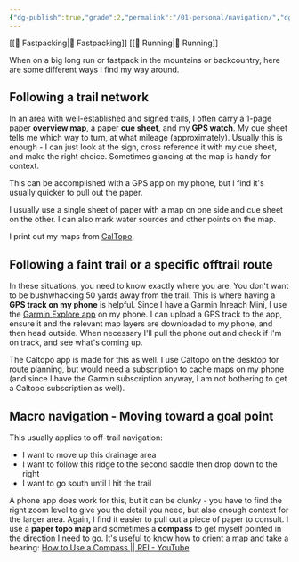 ```yaml
---
{"dg-publish":true,"grade":2,"permalink":"/01-personal/navigation/","dgPassFrontmatter":true}
---
```



[[📘 Fastpacking\|📘 Fastpacking]] [[📘 Running\|📘 Running]]

When on a big long run or fastpack in the mountains or backcountry, here are some different ways I find my way around.

## Following a trail network

In an area with well-established and signed trails, I often carry a 1-page paper **overview map**, a paper **cue sheet**, and my **GPS watch**. My cue sheet tells me which way to turn, at what mileage (approximately). Usually this is enough - I can just look at the sign, cross reference it with my cue sheet, and make the right choice. Sometimes glancing at the map is handy for context.

This can be accomplished with a GPS app on my phone, but I find it's usually quicker to pull out the paper.

I usually use a single sheet of paper with a map on one side and cue sheet on the other. I can also mark water sources and other points on the map.

I print out my maps from [CalTopo](https://caltopo.com/).

## Following a faint trail or a specific offtrail route

In these situations, you need to know exactly where you are. You don't want to be bushwhacking 50 yards away from the trail. This is where having a **GPS track on my phone** is helpful. Since I have a Garmin Inreach Mini, I use the [Garmin Explore app](https://explore.garmin.com/) on my phone. I can upload a GPS track to the app, ensure it and the relevant map layers are downloaded to my phone, and then head outside. When necessary I'll pull the phone out and check if I'm on track, and see what's coming up.

The Caltopo app is made for this as well. I use Caltopo on the desktop for route planning, but would need a subscription to cache maps on my phone (and since I have the Garmin subscription anyway, I am not bothering to get a Caltopo subscription as well).

## Macro navigation - Moving toward a goal point

This usually applies to off-trail navigation:

* I want to move up this drainage area
* I want to follow this ridge to the second saddle then drop down to the right
* I want to go south until I hit the trail

A phone app does work for this, but it can be clunky - you have to find the right zoom level to give you the detail you need, but also enough context for the larger area. Again, I find it easier to pull out a piece of paper to consult. I use a **paper topo map** and sometimes a **compass** to get myself pointed in the direction I need to go. It's useful to know how to orient a map and take a bearing: [How to Use a Compass || REI - YouTube](https://www.youtube.com/watch?v=0cF0ovA3FtY)